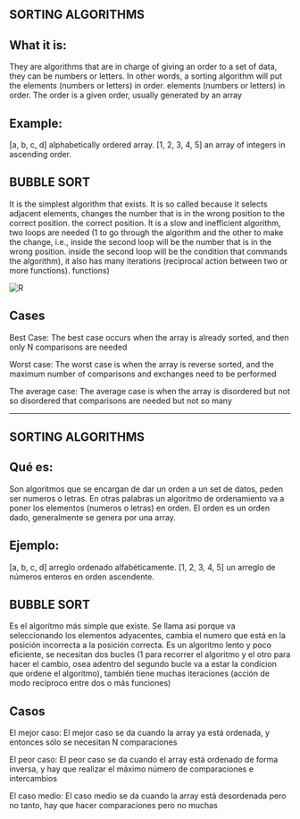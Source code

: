 SORTING ALGORITHMS
-------------------

What it is:
-------
They are algorithms that are in charge of giving an order to a set of data, they can be numbers or letters. In other words, a sorting algorithm will put the elements (numbers or letters) in order.
elements (numbers or letters) in order. The order is a given order, usually generated by an array

Example:
-------
[a, b, c, d] alphabetically ordered array.
[1, 2, 3, 4, 5] an array of integers in ascending order.

BUBBLE SORT
------------
It is the simplest algorithm that exists. It is so called because it selects adjacent elements, changes the number that is in the wrong position to the correct position.
the correct position. It is a slow and inefficient algorithm, two loops are needed (1 to go through the algorithm and the other to make the change, i.e., inside the second loop will be the number that is in the wrong position.
inside the second loop will be the condition that commands the algorithm), it also has many iterations (reciprocal action between two or more functions).
functions)

![R](https://user-images.githubusercontent.com/98347450/173174361-b34e13c4-fe36-43f4-9815-1474475f07ac.gif)

Cases
-----
Best Case: The best case occurs when the array is already sorted, and then only N comparisons are needed

Worst case: The worst case is when the array is reverse sorted, and the maximum number of comparisons and exchanges need to be performed

The average case: The average case is when the array is disordered but not so disordered that comparisons are needed but not so many


------------------------------------------------------------------------------------------------------------------------------------------


SORTING ALGORITHMS
-------------------

Qué es:
-------
Son algoritmos que se encargan de dar un orden a un set de datos, peden ser numeros o letras. En otras palabras un algoritmo de ordenamiento va a poner los
elementos (numeros o letras) en orden. El orden es un orden dado, generalmente se genera por una array.

Ejemplo:
-------
[a, b, c, d] arreglo ordenado alfabéticamente.
[1, 2, 3, 4, 5] un arreglo de números enteros en orden ascendente.

BUBBLE SORT
------------
Es el algoritmo más simple que existe. Se llama asi porque va seleccionando los elementos adyacentes, cambia el numero que está en la posición incorrecta a
la posición correcta. Es un algoritmo lento y poco eficiente, se necesitan dos bucles (1 para recorrer el algoritmo y el otro para hacer el cambio, osea 
adentro del segundo bucle va a estar la condicion que ordene el algoritmo), también tiene muchas iteraciones (acción de modo recíproco entre dos o más 
funciones)

Casos
-------
El mejor caso: El mejor caso se da cuando la array ya está ordenada, y entonces sólo se necesitan N comparaciones

El peor caso: El peor caso se da cuando el array está ordenado de forma inversa, y hay que realizar el máximo número de comparaciones e intercambios

El caso medio: El caso medio se da cuando la array está desordenada pero no tanto, hay que hacer comparaciones pero no muchas
